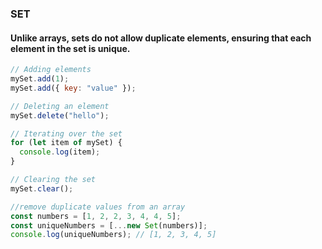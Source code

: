 ### SET

#### Unlike arrays, sets do not allow duplicate elements, ensuring that each element in the set is unique.

```js
// Adding elements
mySet.add(1);
mySet.add({ key: "value" });

// Deleting an element
mySet.delete("hello");

// Iterating over the set
for (let item of mySet) {
  console.log(item);
}

// Clearing the set
mySet.clear();

//remove duplicate values from an array
const numbers = [1, 2, 2, 3, 4, 4, 5];
const uniqueNumbers = [...new Set(numbers)];
console.log(uniqueNumbers); // [1, 2, 3, 4, 5]
```
